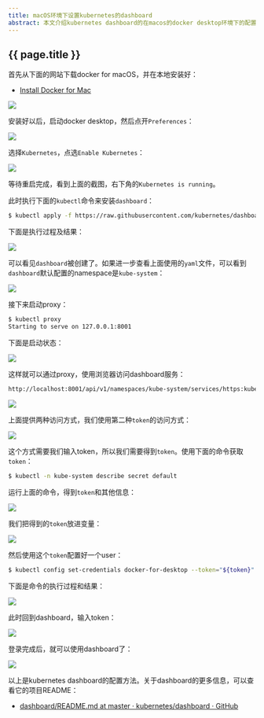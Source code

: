 ```yaml
---
title: macOS环境下设置kubernetes的dashboard
abstract: 本文介绍kubernetes dashboard的在macos的docker desktop环境下的配置方法。
---
```


## {{ page.title }} 


首先从下面的网站下载docker for macOS，并在本地安装好：

* [Install Docker for Mac](https://docs.docker.com/v17.12/docker-for-mac/install/)

![](https://raw.githubusercontent.com/liweinan/blogpic2019_ii/master/sep25/9B02E455-F8FA-4849-9A4F-FB79E3BD78AA.png)

安装好以后，启动docker desktop，然后点开`Preferences`：

![](https://raw.githubusercontent.com/liweinan/blogpic2019_ii/master/sep25/D52B30A7-F4AF-44CD-A860-0DF725B22B8A.png)

选择`Kubernetes`，点选`Enable Kubernetes`：

![](https://raw.githubusercontent.com/liweinan/blogpic2019_ii/master/sep25/880127AD-DC7B-4590-BB11-C0FA1D446624.png)

等待重启完成，看到上面的截图，右下角的`Kubernetes is running`。

此时执行下面的`kubectl`命令来安装`dashboard`：

```bash
$ kubectl apply -f https://raw.githubusercontent.com/kubernetes/dashboard/v1.10.1/src/deploy/recommended/kubernetes-dashboard.yaml
```

下面是执行过程及结果：

![](https://raw.githubusercontent.com/liweinan/blogpic2019_ii/master/sep25/70AC9F5F-EC30-41C5-9956-E05707909E1D.png)

可以看见`dashboard`被创建了。如果进一步查看上面使用的`yaml`文件，可以看到`dashboard`默认配置的namespace是`kube-system`：

![](https://raw.githubusercontent.com/liweinan/blogpic2019_ii/master/sep25/3E160FCB-7626-4375-9D5A-D81BBD90B096.png)

接下来启动proxy：

```bash
$ kubectl proxy
Starting to serve on 127.0.0.1:8001
```

下面是启动状态：

![](https://raw.githubusercontent.com/liweinan/blogpic2019_ii/master/sep25/3C20ACB2-4056-49B4-B2FD-4040D1768A52.png)

这样就可以通过proxy，使用浏览器访问dashboard服务：

```txt
http://localhost:8001/api/v1/namespaces/kube-system/services/https:kubernetes-dashboard:/proxy/#!/login
```

![](https://raw.githubusercontent.com/liweinan/blogpic2019_ii/master/sep25/B310BF37-BCB3-4A4E-8DDA-D112CC0DE65C.png)

上面提供两种访问方式，我们使用第二种`token`的访问方式：

![](https://raw.githubusercontent.com/liweinan/blogpic2019_ii/master/sep25/F8B029A9-AAF6-439D-B4CF-17EFEFA115AD.png)

这个方式需要我们输入token，所以我们需要得到`token`。使用下面的命令获取`token`：

```bash
$ kubectl -n kube-system describe secret default
```

运行上面的命令，得到`token`和其他信息：

![](https://raw.githubusercontent.com/liweinan/blogpic2019_ii/master/sep25/7DBB8D60-F9B6-4709-A1E8-9E18310B2AA7.png)

我们把得到的`token`放进变量：

![](https://raw.githubusercontent.com/liweinan/blogpic2019_ii/master/sep25/77B051DF-70F5-45F6-900B-B2F865E82802.png)

然后使用这个`token`配置好一个user：

```bash
$ kubectl config set-credentials docker-for-desktop --token="${token}"
```

下面是命令的执行过程和结果：

![](https://raw.githubusercontent.com/liweinan/blogpic2019_ii/master/sep25/325EFC2F-FC28-4BA6-88BA-D5C2F65DD549.png)

此时回到dashboard，输入token：

![](https://raw.githubusercontent.com/liweinan/blogpic2019_ii/master/sep25/797FF9B7-D7C4-46C2-8DF1-4CAE8E696145.png)

登录完成后，就可以使用dashboard了：

![](https://raw.githubusercontent.com/liweinan/blogpic2019_ii/master/sep25/5A65D221-FEBF-4EC1-8658-AE8FFF070590.png)

以上是kubernetes dashboard的配置方法。关于dashboard的更多信息，可以查看它的项目README：

* [dashboard/README.md at master · kubernetes/dashboard · GitHub](https://github.com/kubernetes/dashboard/blob/master/README.md)


